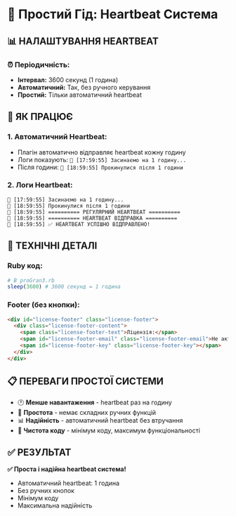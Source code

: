 # 🔄 Простий Гід: Heartbeat Система

## 📊 **НАЛАШТУВАННЯ HEARTBEAT**

### ⏰ **Періодичність:**
- **Інтервал:** 3600 секунд (1 година)
- **Автоматичний:** Так, без ручного керування
- **Простий:** Тільки автоматичний heartbeat

## 🎯 **ЯК ПРАЦЮЄ**

### **1. Автоматичний Heartbeat:**
- Плагін автоматично відправляє heartbeat кожну годину
- Логи показують: `🔄 [17:59:55] Засинаємо на 1 годину...`
- Після години: `🔄 [18:59:55] Прокинулися після 1 години`

### **2. Логи Heartbeat:**
```
🔄 [17:59:55] Засинаємо на 1 годину...
🔄 [18:59:55] Прокинулися після 1 години
🔄 [18:59:55] ========== РЕГУЛЯРНИЙ HEARTBEAT ==========
📡 [18:59:55] ========== HEARTBEAT ВІДПРАВКА ==========
💓 [18:59:55] ✅ HEARTBEAT УСПІШНО ВІДПРАВЛЕНО!
```

## 🔧 **ТЕХНІЧНІ ДЕТАЛІ**

### **Ruby код:**
```ruby
# В proGran3.rb
sleep(3600) # 3600 секунд = 1 година
```

### **Footer (без кнопки):**
```html
<div id="license-footer" class="license-footer">
  <div class="license-footer-content">
    <span class="license-footer-text">Ліцензія:</span>
    <span id="license-footer-email" class="license-footer-email">Не активована</span>
    <span id="license-footer-key" class="license-footer-key"></span>
  </div>
</div>
```

## 📋 **ПЕРЕВАГИ ПРОСТОЇ СИСТЕМИ**

- 🕐 **Менше навантаження** - heartbeat раз на годину
- 🔧 **Простота** - немає складних ручних функцій
- 📊 **Надійність** - автоматичний heartbeat без втручання
- 🎯 **Чистота коду** - мінімум коду, максимум функціональності

## ✅ **РЕЗУЛЬТАТ**

**✅ Проста і надійна heartbeat система!**

- Автоматичний heartbeat: 1 година
- Без ручних кнопок
- Мінімум коду
- Максимальна надійність
